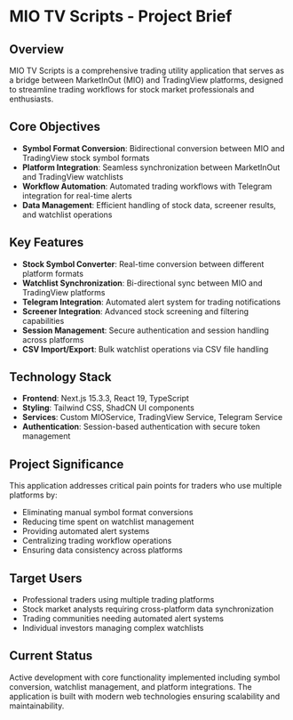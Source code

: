 # MIO TV Scripts - Project Brief

## Overview
MIO TV Scripts is a comprehensive trading utility application that serves as a bridge between MarketInOut (MIO) and TradingView platforms, designed to streamline trading workflows for stock market professionals and enthusiasts.

## Core Objectives
- **Symbol Format Conversion**: Bidirectional conversion between MIO and TradingView stock symbol formats
- **Platform Integration**: Seamless synchronization between MarketInOut and TradingView watchlists
- **Workflow Automation**: Automated trading workflows with Telegram integration for real-time alerts
- **Data Management**: Efficient handling of stock data, screener results, and watchlist operations

## Key Features
- **Stock Symbol Converter**: Real-time conversion between different platform formats
- **Watchlist Synchronization**: Bi-directional sync between MIO and TradingView platforms
- **Telegram Integration**: Automated alert system for trading notifications
- **Screener Integration**: Advanced stock screening and filtering capabilities
- **Session Management**: Secure authentication and session handling across platforms
- **CSV Import/Export**: Bulk watchlist operations via CSV file handling

## Technology Stack
- **Frontend**: Next.js 15.3.3, React 19, TypeScript
- **Styling**: Tailwind CSS, ShadCN UI components
- **Services**: Custom MIOService, TradingView Service, Telegram Service
- **Authentication**: Session-based authentication with secure token management

## Project Significance
This application addresses critical pain points for traders who use multiple platforms by:
- Eliminating manual symbol format conversions
- Reducing time spent on watchlist management
- Providing automated alert systems
- Centralizing trading workflow operations
- Ensuring data consistency across platforms

## Target Users
- Professional traders using multiple trading platforms
- Stock market analysts requiring cross-platform data synchronization
- Trading communities needing automated alert systems
- Individual investors managing complex watchlists

## Current Status
Active development with core functionality implemented including symbol conversion, watchlist management, and platform integrations. The application is built with modern web technologies ensuring scalability and maintainability.